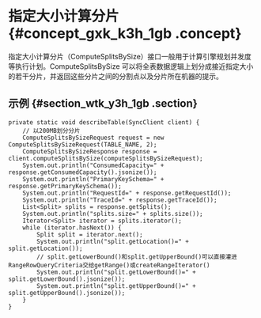 # 指定大小计算分片 {#concept_gxk_k3h_1gb .concept}

指定大小计算分片（ComputeSplitsBySize）接口一般用于计算引擎规划并发度等执行计划。ComputeSplitsBySize 可以将全表数据逻辑上划分成接近指定大小的若干分片，并返回这些分片之间的分割点以及分片所在机器的提示。

## 示例 {#section_wtk_y3h_1gb .section}

```
private static void describeTable(SyncClient client) {
    // 以200MB划分分片
    ComputeSplitsBySizeRequest request = new ComputeSplitsBySizeRequest(TABLE_NAME, 2);
    ComputeSplitsBySizeResponse response = client.computeSplitsBySize(computeSplitsBySizeRequest);
    System.out.println("ConsumedCapacity=" + response.getConsumedCapacity().jsonize());
    System.out.println("PrimaryKeySchema=" + response.getPrimaryKeySchema());
    System.out.println("RequestId=" + response.getRequestId());
    System.out.println("TraceId=" + response.getTraceId());
    List<Split> splits = response.getSplits();
    System.out.println("splits.size=" + splits.size());
    Iterator<Split> iterator = splits.iterator();
    while (iterator.hasNext()) {
        Split split = iterator.next();
        System.out.println("split.getLocation()=" + split.getLocation());
        // split.getLowerBound()和split.getUpperBound()可以直接灌进RangeRowQueryCriteria交给getRange()或createRangeIterator()
        System.out.println("split.getLowerBound()=" + split.getLowerBound().jsonize());
        System.out.println("split.getUpperBound()=" + split.getUpperBound().jsonize());
    }
}
```

